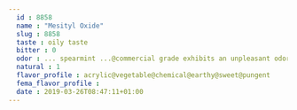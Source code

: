 ```yaml
---
  id : 8858
  name : "Mesityl Oxide"
  slug : 8858
  taste : oily taste
  bitter : 0
  odor : ... spearmint ...@commercial grade exhibits an unpleasant odor@peppermint- or honey-like odor
  natural : 1
  flavor_profile : acrylic@vegetable@chemical@earthy@sweet@pungent
  fema_flavor_profile : 
  date : 2019-03-26T08:47:11+01:00
---
```



